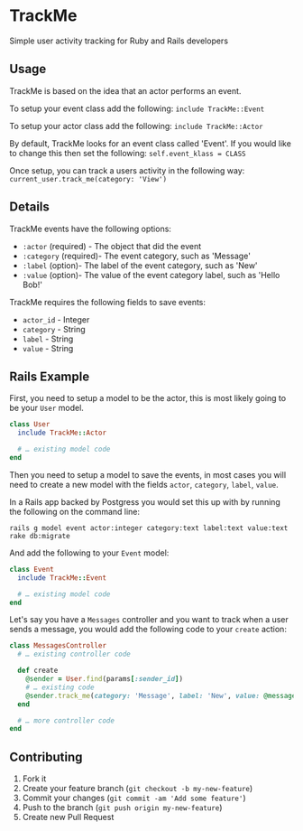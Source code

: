# TrackMe

Simple user activity tracking for Ruby and Rails developers

## Usage

TrackMe is based on the idea that an actor performs an event.

To setup your event class add the following:
  `include TrackMe::Event`

To setup your actor class add the following:
  `include TrackMe::Actor`

By default, TrackMe looks for an event class called 'Event'. If you would like
to change this then set the following:
  `self.event_klass = CLASS`

Once setup, you can track a users activity in the following way:
  `current_user.track_me(category: 'View')`

## Details

TrackMe events have the following options:
+ `:actor` (required) - The object that did the event
+ `:category` (required)- The event category, such as 'Message'
+ `:label` (option)- The label of the event category, such as 'New'
+ `:value` (option)- The value of the event category label, such as 'Hello Bob!'

TrackMe requires the following fields to save events:
+ `actor_id` - Integer
+ `category` - String
+ `label` - String
+ `value` - String

## Rails Example

First, you need to setup a model to be the actor, this is most likely going to
be your `User` model.

```ruby
class User
  include TrackMe::Actor

  # … existing model code
end
```

Then you need to setup a model to save the events, in most cases you will need
to create a new model with the fields `actor`, `category`, `label`, `value`.

In a Rails app backed by Postgress you would set this up with by running the
following on the command line:

  `rails g model event actor:integer category:text label:text value:text`
  `rake db:migrate`

And add the following to your `Event` model:

```ruby
class Event
  include TrackMe::Event

  # … existing model code
end
```

Let's say you have a `Messages` controller and you want to track when a user
sends a message, you would add the following code to your `create` action:

```ruby
class MessagesController
  # … existing controller code

  def create
    @sender = User.find(params[:sender_id])
    # … existing code
    @sender.track_me(category: 'Message', label: 'New', value: @message.body)
  end

  # … more controller code
end
```

## Contributing

1. Fork it
2. Create your feature branch (`git checkout -b my-new-feature`)
3. Commit your changes (`git commit -am 'Add some feature'`)
4. Push to the branch (`git push origin my-new-feature`)
5. Create new Pull Request
